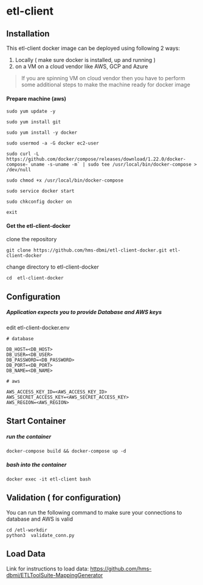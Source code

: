 # etl-client 

## Installation 

This etl-client docker image can be deployed using following 2 ways:

1. Locally ( make sure docker is installed, up and running ) 
2. on a VM on a cloud vendor like AWS, GCP and Azure

>If you are spinning VM on cloud vendor then you have to perform some additional steps to make the machine ready for docker image


#### Prepare machine (aws)

```
sudo yum update -y

sudo yum install git

sudo yum install -y docker

sudo usermod -a -G docker ec2-user

sudo curl -L https://github.com/docker/compose/releases/download/1.22.0/docker-compose-`uname -s-uname -m` | sudo tee /usr/local/bin/docker-compose > /dev/null

sudo chmod +x /usr/local/bin/docker-compose

sudo service docker start

sudo chkconfig docker on

exit

```


#### Get the etl-client-docker 

clone the repository


```
git clone https://github.com/hms-dbmi/etl-client-docker.git etl-client-docker
```


change directory to  etl-client-docker

```
cd  etl-client-docker
```
## Configuration
##### Application expects you to provide Database and AWS keys

edit  etl-client-docker.env

```
# database

DB_HOST=<DB_HOST>
DB_USER=<DB_USER>
DB_PASSWORD=<DB_PASSWORD>
DB_PORT=<DB_PORT>
DB_NAME=<DB_NAME>

# aws

AWS_ACCESS_KEY_ID=<AWS_ACCESS_KEY_ID>
AWS_SECRET_ACCESS_KEY=<AWS_SECRET_ACCESS_KEY>
AWS_REGION=<AWS_REGION>
```
## Start Container
##### run the container

```
docker-compose build && docker-compose up -d
```


#####  bash into the container

```
docker exec -it etl-client bash
```

## Validation ( for configuration) 
You can run the following command to make sure your connections to database and AWS is valid 
```
cd /etl-workdir
python3  validate_conn.py 
```

## Load Data

Link for instructions to load data: https://github.com/hms-dbmi/ETLToolSuite-MappingGenerator

